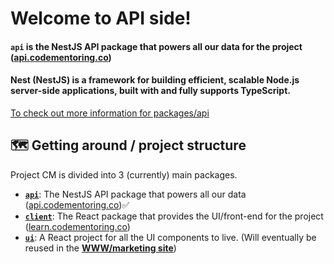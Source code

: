 <h1>Welcome to API side!</h1>

#### `api` is the NestJS API package that powers all our data for the project ([api.codementoring.co](https://api.codementoring.co))

#### Nest (NestJS) is a framework for building efficient, scalable Node.js server-side applications, built with and fully supports TypeScript.

[To check out more information for packages/api](https://github.com/code-mentoring/learn/wiki/API)


## 🗺 Getting around / project structure
Project CM is divided into 3 (currently) main packages.
- [**`api`**](packages/api/README.md): The NestJS API package that powers all our data ([api.codementoring.co](https://api.codementoring.co))✅
- [**`client`**](packages/client/README.md): The React package that provides the UI/front-end for the project ([learn.codementoring.co](https://learn.codementoring.co)) 
- [**`ui`**](packages/ui/README.md): A React project for all the UI components to live. (Will eventually be reused in the **[WWW/marketing site](https://github.com/code-mentoring/www)**)

